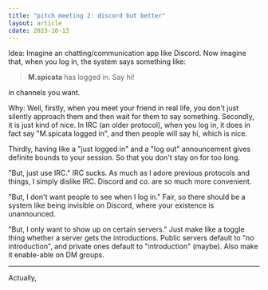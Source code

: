 ```yaml
---
title: "pitch meeting 2: discord but better"
layout: article
cdate: 2023-10-13
---
```


Idea: Imagine an chatting/communication app like Discord. Now imagine that, when you log in, the system says something like:

> **M.spicata** has logged in. Say hi!

in channels you want.

Why: Well, firstly, when you meet your friend in real life, you don't just silently approach them and then wait for them to say something. Secondly, it is just kind of nice. In IRC (an older protocol), when you log in, it does in fact say "M.spicata logged in", and then people will say hi, which is nice.

Thirdly, having like a "just logged in" and a "log out" announcement gives definite bounds to your session. So that you don't stay on for too long.

"But, just use IRC." IRC sucks. As much as I adore previous protocols and things, I simply dislike IRC. Discord and co. are so much more convenient.

"But, I don't want people to see when I log in." Fair, so there should be a system like being invisible on Discord, where your existence is unannounced.

"But, I only want to show up on certain servers." Just make like a toggle thing whether a server gets the introductions. Public servers default to "no introduction", and private ones default to "introduction" (maybe). Also make it enable-able on DM groups.

---

Actually, 

